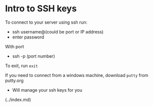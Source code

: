 # Intro to SSH keys

To connect to your server using ssh run:
- ssh username@(could be port or IP address)
- enter password

With port
- ssh -p (port number)

To exit, run `exit`

If you need to connect from a windows machine, download `putty` from putty.org
- Will manage your ssh keys for you




 (../index.md)
